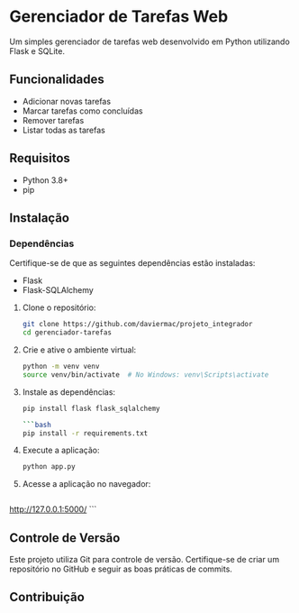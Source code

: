 # Gerenciador de Tarefas Web

Um simples gerenciador de tarefas web desenvolvido em Python utilizando Flask e SQLite.

## Funcionalidades

- Adicionar novas tarefas
- Marcar tarefas como concluídas
- Remover tarefas
- Listar todas as tarefas

## Requisitos

- Python 3.8+
- pip

## Instalação

### Dependências
Certifique-se de que as seguintes dependências estão instaladas:
- Flask
- Flask-SQLAlchemy


1. Clone o repositório:
   ```bash
   git clone https://github.com/daviermac/projeto_integrador
   cd gerenciador-tarefas
   ```

2. Crie e ative o ambiente virtual:
   ```bash
   python -m venv venv
   source venv/bin/activate  # No Windows: venv\Scripts\activate
   ```

3. Instale as dependências:
   ```bash
   pip install flask flask_sqlalchemy

   ```bash
   pip install -r requirements.txt
   ```

4. Execute a aplicação:
   ```bash
   python app.py
   ```

5. Acesse a aplicação no navegador:
   ```
http://127.0.0.1:5000/   ```

## Controle de Versão

Este projeto utiliza Git para controle de versão. Certifique-se de criar um repositório no GitHub e seguir as boas práticas de commits.

## Contribuição
